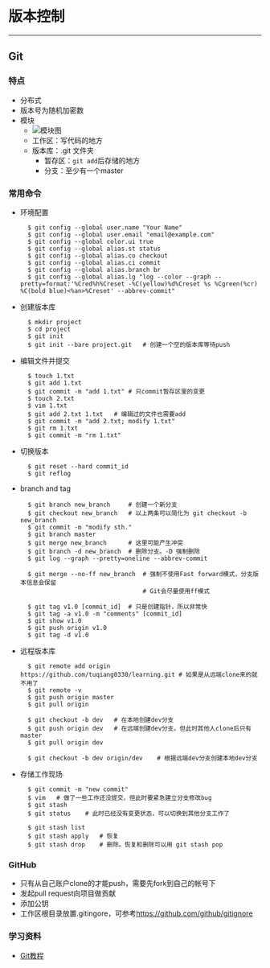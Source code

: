 # 版本控制 #

--------------------------------------------------------------------------------

## Git ##

### 特点 ###
+ 分布式
+ 版本号为随机加密数
+ 模块
    - ![模块图](http://www.liaoxuefeng.com/files/attachments/001384907702917346729e9afbf4127b6dfbae9207af016000/0)
    - 工作区：写代码的地方
    - 版本库：.git 文件夹
        + 暂存区：`git add`后存储的地方
        + 分支：至少有一个master

### 常用命令 ###
+ 环境配置

        $ git config --global user.name "Your Name"
        $ git config --global user.email "email@example.com"
        $ git config --global color.ui true
        $ git config --global alias.st status
        $ git config --global alias.co checkout
        $ git config --global alias.ci commit
        $ git config --global alias.branch br
        $ git config --global alias.lg "log --color --graph --pretty=format:'%Cred%h%Creset -%C(yellow)%d%Creset %s %Cgreen(%cr) %C(bold blue)<%an>%Creset' --abbrev-commit"

+ 创建版本库

        $ mkdir project
        $ cd project
        $ git init
        $ git init --bare project.git   # 创建一个空的版本库等待push

+ 编辑文件并提交

        $ touch 1.txt
        $ git add 1.txt
        $ git commit -m "add 1.txt" # 只commit暂存区里的变更
        $ touch 2.txt
        $ vim 1.txt
        $ git add 2.txt 1.txt   # 编辑过的文件也需要add
        $ git commit -m "add 2.txt; modify 1.txt"
        $ git rm 1.txt
        $ git commit -m "rm 1.txt"

+ 切换版本

        $ git reset --hard commit_id
        $ git reflog

+ branch and tag

        $ git branch new_branch     # 创建一个新分支
        $ git checkout new_branch   # 以上两条可以简化为 git checkout -b new_branch
        $ git commit -m "modify sth."
        $ git branch master
        $ git merge new_branch      # 这里可能产生冲突
        $ git branch -d new_branch  # 删除分支。-D 强制删除
        $ git log --graph --pretty=oneline --abbrev-commit

        $ git merge --no-ff new_branch  # 强制不使用Fast forward模式，分支版本信息会保留
                                        # Git会尽量使用ff模式

        $ git tag v1.0 [commit_id]  # 只是创建指针，所以非常快
        $ git tag -a v1.0 -m "comments" [commit_id]
        $ git show v1.0
        $ git push origin v1.0
        $ git tag -d v1.0

+ 远程版本库

        $ git remote add origin https://github.com/tuqiang0330/learning.git # 如果是从远端clone来的就不用了
        $ git remote -v
        $ git push origin master
        $ git pull origin

        $ git checkout -b dev   # 在本地创建dev分支
        $ git push origin dev   # 在远端创建dev分支。但此时其他人clone后只有master
        $ git pull origin dev

        $ git checkout -b dev origin/dev    # 根据远端dev分支创建本地dev分支

+ 存储工作现场

        $ git commit -m "new commit"
        $ vim   # 做了一些工作还没提交，但此时要紧急建立分支修改bug
        $ git stash
        $ git status    # 此时已经没有变更状态，可以切换到其他分支工作了
        
        $ git stash list
        $ git stash apply   # 恢复
        $ git stash drop    # 删除。恢复和删除可以用 git stash pop

### GitHub ###
+ 只有从自己账户clone的才能push，需要先fork到自己的帐号下
+ 发起pull request向项目做贡献
+ 添加公钥
+ 工作区根目录放置.gitingore，可参考<https://github.com/github/gitignore>

### 学习资料 ###
+ [Git教程](http://www.liaoxuefeng.com/wiki/0013739516305929606dd18361248578c67b8067c8c017b000)
